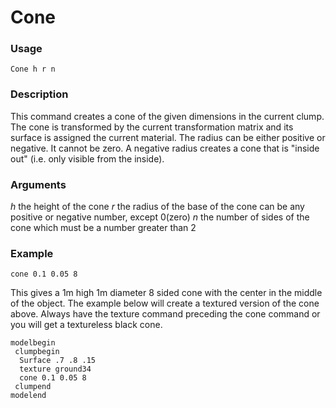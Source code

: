 # Cone

### Usage
    Cone h r n

### Description
This command creates a cone of the given dimensions in the current clump. The cone is transformed by the current transformation matrix and its surface is assigned the current material. 
The radius can be either positive or negative. It cannot be zero. A negative radius creates a cone that is "inside out" (i.e. only visible from the inside).

### Arguments
*h* the height of the cone
*r* the radius of the base of the cone can be any positive or negative number, except 0(zero)
*n* the number of sides of the cone which must be a number greater than 2

### Example

    cone 0.1 0.05 8

This gives a 1m high 1m diameter 8 sided cone with the center in the middle of the object.
The example below will create a textured version of the cone above. Always have the texture command preceding the cone command or you will get a textureless black cone.

    modelbegin 
     clumpbegin
      Surface .7 .8 .15
      texture ground34
      cone 0.1 0.05 8
     clumpend 
    modelend


